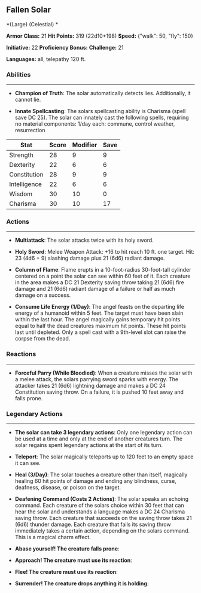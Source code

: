 ## Fallen Solar
*(Large) (Celestial) *

**Armor Class:** 21
**Hit Points:** 319 (22d10+198)
**Speed:** {"walk": 50, "fly": 150}

**Initiative:** 22
**Proficiency Bonus:**
**Challenge:** 21

**Languages:** all, telepathy 120 ft.

### Abilities
 --- 
- **Champion of Truth**: The solar automatically detects lies. Additionally, it cannot lie.

- **Innate Spellcasting**: The solars spellcasting ability is Charisma (spell save DC 25). The solar can innately cast the following spells, requiring no material components: 1/day each: commune, control weather, resurrection



| Stat | Score | Modifier | Save |
| ---- | ---- | ---- | ---- |
| Strength | 28 | 9 | 9 |
| Dexterity | 22 | 6 | 6 |
| Constitution | 28 | 9 | 9 |
| Intelligence | 22 | 6 | 6 |
| Wisdom | 30 | 10 | 0 |
| Charisma | 30 | 10 | 17 |

### Actions
 --- 
- **Multiattack**: The solar attacks twice with its holy sword.

- **Holy Sword**: Melee Weapon Attack: +16 to hit  reach 10 ft.  one target. Hit: 23 (4d6 + 9) slashing damage plus 21 (6d6) radiant damage.

- **Column of Flame**: Flame erupts in a 10-foot-radius  30-foot-tall cylinder centered on a point the solar can see within 60 feet of it. Each creature in the area makes a DC 21 Dexterity saving throw  taking 21 (6d6) fire damage and 21 (6d6) radiant damage of a failure  or half as much damage on a success.

- **Consume Life Energy (1/Day)**: The angel feasts on the departing life energy of a humanoid within 5 feet. The target must have been slain within the last hour. The angel magically gains temporary hit points equal to half the dead creatures maximum hit points. These hit points last until depleted. Only a spell cast with a 9th-level slot can raise the corpse from the dead.

### Reactions
 --- 
- **Forceful Parry (While Bloodied)**: When a creature misses the solar with a melee attack, the solars parrying sword sparks with energy. The attacker takes 21 (6d6) lightning damage and makes a DC 24 Constitution saving throw. On a failure, it is pushed 10 feet away and falls prone.

### Legendary Actions
 --- 
- **The solar can take 3 legendary actions**: Only one legendary action can be used at a time and only at the end of another creatures turn. The solar regains spent legendary actions at the start of its turn.

- **Teleport**: The solar magically teleports up to 120 feet to an empty space it can see.

- **Heal (3/Day)**: The solar touches a creature other than itself, magically healing 60 hit points of damage and ending any blindness, curse, deafness, disease, or poison on the target.

- **Deafening Command (Costs 2 Actions)**: The solar speaks an echoing command. Each creature of the solars choice within 30 feet that can hear the solar and understands a language makes a DC 24 Charisma saving throw. Each creature that succeeds on the saving throw takes 21 (6d6) thunder damage. Each creature that fails its saving throw immediately takes a certain action, depending on the solars command. This is a magical charm effect.

- **Abase yourself! The creature falls prone**: 

- **Approach! The creature must use its reaction**: 

- **Flee! The creature must use its reaction**: 

- **Surrender! The creature drops anything it is holding**: 

